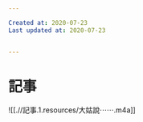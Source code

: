 ```yaml
---

Created at: 2020-07-23
Last updated at: 2020-07-23


---
```


# 記事


![[.//記事.1.resources/大姑說⋯⋯.m4a]]

